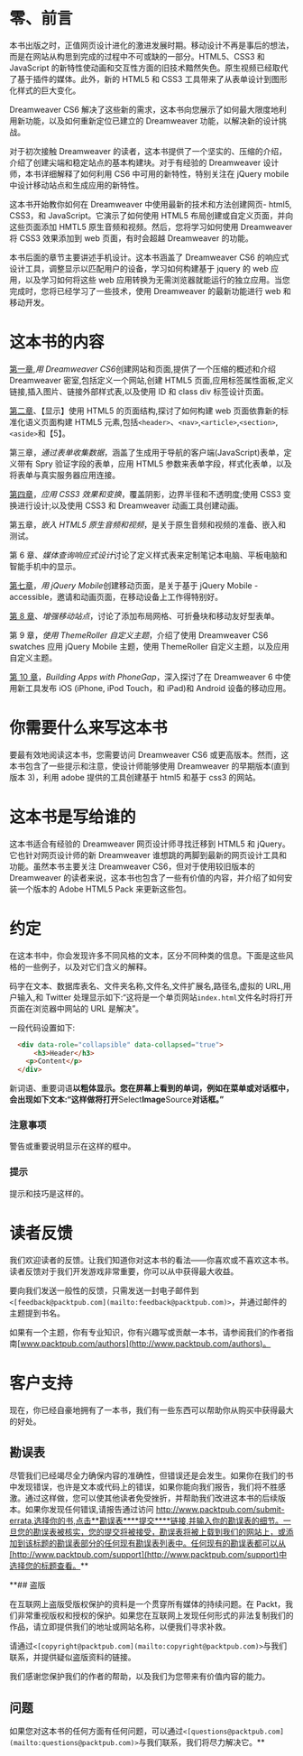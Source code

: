 # 零、前言

本书出版之时，正值网页设计进化的激进发展时期。移动设计不再是事后的想法，而是在网站从构思到完成的过程中不可或缺的一部分。HTML5、CSS3 和 JavaScript 的新特性使动画和交互性方面的旧技术黯然失色。原生视频已经取代了基于插件的媒体。此外，新的 HTML5 和 CSS3 工具带来了从表单设计到图形化样式的巨大变化。

Dreamweaver CS6 解决了这些新的需求，这本书向您展示了如何最大限度地利用新功能，以及如何重新定位已建立的 Dreamweaver 功能，以解决新的设计挑战。

对于初次接触 Dreamweaver 的读者，这本书提供了一个坚实的、压缩的介绍，介绍了创建尖端和稳定站点的基本构建块。对于有经验的 Dreamweaver 设计师，本书详细解释了如何利用 CS6 中可用的新特性，特别关注在 jQuery mobile 中设计移动站点和生成应用的新特性。

这本书开始教你如何在 Dreamweaver 中使用最新的技术和方法创建网页- html5, CSS3，和 JavaScript。它演示了如何使用 HTML5 布局创建或自定义页面，并向这些页面添加 HMTL5 原生音频和视频。然后，您将学习如何使用 Dreamweaver 将 CSS3 效果添加到 web 页面，有时会超越 Dreamweaver 的功能。

本书后面的章节主要讲述手机设计。这本书涵盖了 Dreamweaver CS6 的响应式设计工具，调整显示以匹配用户的设备，学习如何构建基于 jquery 的 web 应用，以及学习如何将这些 web 应用转换为无需浏览器就能运行的独立应用。当您完成时，您将已经学习了一些技术，使用 Dreamweaver 的最新功能进行 web 和移动开发。

# 这本书的内容

[第一章](01.html "Chapter 1. Creating Sites and Pages with Dreamweaver CS6"),*用 Dreamweaver CS6*创建网站和页面,提供了一个压缩的概述和介绍 Dreamweaver 密室,包括定义一个网站,创建 HTML5 页面,应用标签属性面板,定义链接,插入图片、链接外部样式表,以及使用 ID 和 class div 标签设计页面。

[第二章](02.html "Chapter 2. Using HTML5 for Page Structure")、【显示】使用 HTML5 的页面结构,探讨了如何构建 web 页面依靠新的标准化语义页面构建 HTML5 元素,包括`<header>`、`<nav>`,`<article>`,`<section>`,`<aside>`和【5】。

第三章，*通过表单收集数据*，涵盖了生成用于导航的客户端(JavaScript)表单，定义带有 Spry 验证字段的表单，应用 HTML5 参数来表单字段，样式化表单，以及将表单与真实服务器应用连接。

[第四章](04.html "Chapter 4. Applying CSS3 Effects and Transforms")，*应用 CSS3 效果和变换*，覆盖阴影，边界半径和不透明度;使用 CSS3 变换进行设计;以及使用 CSS3 和 Dreamweaver 动画工具创建动画。

第五章，*嵌入 HTML5 原生音频和视频*，是关于原生音频和视频的准备、嵌入和测试。

第 6 章、*媒体查询响应式设计*讨论了定义样式表来定制笔记本电脑、平板电脑和智能手机中的显示。

[第七章](07.html "Chapter 7. Creating Mobile Pages with jQuery Mobile")，*用 jQuery Mobile*创建移动页面，是关于基于 jQuery Mobile - accessible，邀请和动画页面，在移动设备上工作得特别好。

[第 8 章](08.html "Chapter 8. Enhancing Mobile Sites")、*增强移动站点*，讨论了添加布局网格、可折叠块和移动友好型表单。

第 9 章，*使用 ThemeRoller 自定义主题*，介绍了使用 Dreamweaver CS6 swatches 应用 jQuery Mobile 主题，使用 ThemeRoller 自定义主题，以及应用自定义主题。

[第 10 章](10.html "Chapter 10. Building Apps with PhoneGap")，*Building Apps with PhoneGap*，深入探讨了在 Dreamweaver 6 中使用新工具发布 iOS (iPhone, iPod Touch，和 iPad)和 Android 设备的移动应用。

# 你需要什么来写这本书

要最有效地阅读这本书，您需要访问 Dreamweaver CS6 或更高版本。然而，这本书包含了一些提示和注意，使设计师能够使用 Dreamweaver 的早期版本(直到版本 3)，利用 adobe 提供的工具创建基于 html5 和基于 css3 的网站。

# 这本书是写给谁的

这本书适合有经验的 Dreamweaver 网页设计师寻找迁移到 HTML5 和 jQuery。它也针对网页设计师的新 Dreamweaver 谁想跳的两脚到最新的网页设计工具和功能。虽然本书主要关注 Dreamweaver CS6，但对于使用较旧版本的 Dreamweaver 的读者来说，这本书也包含了一些有价值的内容，并介绍了如何安装一个版本的 Adobe HTML5 Pack 来更新这些包。

# 约定

在这本书中，你会发现许多不同风格的文本，区分不同种类的信息。下面是这些风格的一些例子，以及对它们含义的解释。

码字在文本、数据库表名、文件夹名称,文件名,文件扩展名,路径名,虚拟的 URL,用户输入,和 Twitter 处理显示如下:“这将是一个单页网站`index.html`文件名时将打开页面在浏览器中网站的 URL 是解决”。

一段代码设置如下:

```html
  <div data-role="collapsible" data-collapsed="true">
	  <h3>Header</h3>
    <p>Content</p>
  </div>
```

新词语、重要词语**以粗体显示。您在屏幕上看到的单词，例如在菜单或对话框中，会出现如下文本:“这样做将打开**Select****Image****Source**对话框。”**

### 注意事项

警告或重要说明显示在这样的框中。

### 提示

提示和技巧是这样的。

# 读者反馈

我们欢迎读者的反馈。让我们知道你对这本书的看法——你喜欢或不喜欢这本书。读者反馈对于我们开发游戏非常重要，你可以从中获得最大收益。

要向我们发送一般性的反馈，只需发送一封电子邮件到`<[feedback@packtpub.com](mailto:feedback@packtpub.com)>`，并通过邮件的主题提到书名。

如果有一个主题，你有专业知识，你有兴趣写或贡献一本书，请参阅我们的作者指南[www.packtpub.com/authors](http://www.packtpub.com/authors)。

# 客户支持

现在，你已经自豪地拥有了一本书，我们有一些东西可以帮助你从购买中获得最大的好处。

## 勘误表

尽管我们已经竭尽全力确保内容的准确性，但错误还是会发生。如果你在我们的书中发现错误，也许是文本或代码上的错误，如果你能向我们报告，我们将不胜感激。通过这样做，您可以使其他读者免受挫折，并帮助我们改进这本书的后续版本。如果你发现任何错误,请报告通过访问 http://www.packtpub.com/submit-errata,选择你的书,点击**勘误表****提交****链接,并输入你的勘误表的细节。一旦您的勘误表被核实，您的提交将被接受，勘误表将被上载到我们的网站上，或添加到该标题的勘误表部分的任何现有勘误表列表中。任何现有的勘误表都可以从[http://www.packtpub.com/support](http://www.packtpub.com/support)中选择您的标题查看。**

 **## 盗版

在互联网上盗版受版权保护的资料是一个贯穿所有媒体的持续问题。在 Packt，我们非常重视版权和授权的保护。如果您在互联网上发现任何形式的非法复制我们的作品，请立即提供我们的地址或网站名称，以便我们寻求补救。

请通过`<[copyright@packtpub.com](mailto:copyright@packtpub.com)>`与我们联系，并提供疑似盗版资料的链接。

我们感谢您保护我们的作者的帮助，以及我们为您带来有价值内容的能力。

## 问题

如果您对这本书的任何方面有任何问题，可以通过`<[questions@packtpub.com](mailto:questions@packtpub.com)>`与我们联系，我们将尽力解决它。**